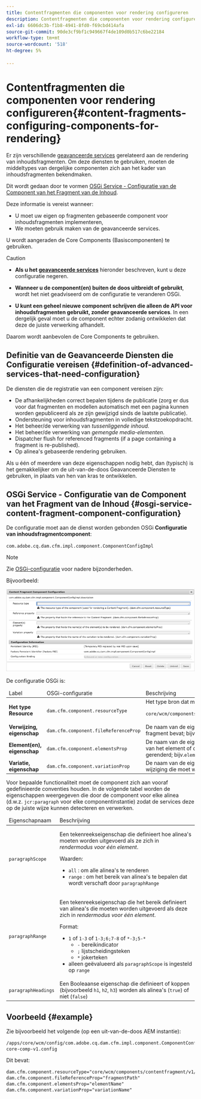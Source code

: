 ```yaml
---
title: Contentfragmenten die componenten voor rendering configureren
description: Contentfragmenten die componenten voor rendering configureren
exl-id: 6606dc3b-f1b8-4941-8fd0-f69cbd414afa
source-git-commit: 90de3cf9bf1c949667f4de109d0b517c6be22184
workflow-type: tm+mt
source-wordcount: '518'
ht-degree: 5%

---
```


# Contentfragmenten die componenten voor rendering configureren{#content-fragments-configuring-components-for-rendering}

Er zijn verschillende [geavanceerde services](#definition-of-advanced-services-that-need-configuration) gerelateerd aan de rendering van inhoudsfragmenten. Om deze diensten te gebruiken, moeten de middeltypes van dergelijke componenten zich aan het kader van inhoudsfragmenten bekendmaken.

Dit wordt gedaan door te vormen [OSGi Service - Configuratie van de Component van het Fragment van de Inhoud](#osgi-service-content-fragment-component-configuration).

Deze informatie is vereist wanneer:

* U moet uw eigen op fragmenten gebaseerde component voor inhoudsfragmenten implementeren,
* We moeten gebruik maken van de geavanceerde services.

U wordt aangeraden de Core Components (Basiscomponenten) te gebruiken.

>[!CAUTION]
>
>* **Als u het [geavanceerde services](#definition-of-advanced-services-that-need-configuration)** hieronder beschreven, kunt u deze configuratie negeren.
>
>* **Wanneer u de component(en) buiten de doos uitbreidt of gebruikt**, wordt het niet geadviseerd om de configuratie te veranderen OSGi.
>
>* **U kunt een geheel nieuwe component schrijven die alleen de API voor inhoudsfragmenten gebruikt, zonder geavanceerde services**. In een dergelijk geval moet u de component echter zodanig ontwikkelen dat deze de juiste verwerking afhandelt.
>
>Daarom wordt aanbevolen de Core Components te gebruiken.

## Definitie van de Geavanceerde Diensten die Configuratie vereisen {#definition-of-advanced-services-that-need-configuration}

De diensten die de registratie van een component vereisen zijn:

* De afhankelijkheden correct bepalen tijdens de publicatie (zorg er dus voor dat fragmenten en modellen automatisch met een pagina kunnen worden gepubliceerd als ze zijn gewijzigd sinds de laatste publicatie).
* Ondersteuning voor inhoudsfragmenten in volledige tekstzoekopdracht.
* Het beheer/de verwerking van *tussenliggende inhoud.*
* Het beheer/de verwerking van *gemengde media-elementen.*
* Dispatcher flush for referenced fragments (if a page containing a fragment is re-published).
* Op alinea&#39;s gebaseerde rendering gebruiken.

Als u één of meerdere van deze eigenschappen nodig hebt, dan (typisch) is het gemakkelijker om de uit-van-de-doos Geavanceerde Diensten te gebruiken, in plaats van hen van kras te ontwikkelen.

## OSGi Service - Configuratie van de Component van het Fragment van de Inhoud {#osgi-service-content-fragment-component-configuration}

De configuratie moet aan de dienst worden gebonden OSGi **Configuratie van inhoudsfragmentcomponent**:

`com.adobe.cq.dam.cfm.impl.component.ComponentConfigImpl`

>[!NOTE]
>
>Zie [OSGi-configuratie](/help/implementing/deploying/overview.md#osgi-configuration) voor nadere bijzonderheden.

Bijvoorbeeld:

![Configuratie van OSGi-component van fragmentatie van configuratieinhoud](assets/cf-component-configuration-osgi.png)

De configuratie OSGi is:

<table>
 <thead>
  <tr>
   <td>Label</td>
   <td>OSGi-configuratie<br /> </td>
   <td>Beschrijving</td>
  </tr>
 </thead>
 <tbody>
  <tr>
   <td><strong>Het type Resource</strong></td>
   <td><code>dam.cfm.component.resourceType</code></td>
   <td>Het type bron dat moet worden geregistreerd; bijv. <br /> <p><span class="cmp-examples-demo__property-value"><code>core/wcm/components/contentfragment/v1/contentfragment</code></code></p> </td>
  </tr>
  <tr>
   <td><strong>Verwijzing, eigenschap</strong></td>
   <td><code>dam.cfm.component.fileReferenceProp</code></td>
   <td>De naam van de eigenschap die de verwijzing naar het fragment bevat; bijv. <code>fragmentPath</code> of <code>fileReference</code></td>
  </tr>
  <tr>
   <td><strong>Element(en), eigenschap</strong></td>
   <td><code>dam.cfm.component.elementsProp</code></td>
   <td>De naam van de eigenschap die de naam of namen bevat van het element of de elementen die moeten worden gerenderd; bijv.<code>elementName</code></td>
  </tr>
  <tr>
   <td><strong>Variatie, eigenschap</strong><br /> </td>
   <td><code>dam.cfm.component.variationProp</code></td>
   <td>De naam van de eigenschap die de naam bevat van de wijziging die moet worden gerenderd; bijv.<code>variationName</code></td>
  </tr>
 </tbody>
</table>

Voor bepaalde functionaliteit moet de component zich aan vooraf gedefinieerde conventies houden. In de volgende tabel worden de eigenschappen weergegeven die door de component voor elke alinea (d.w.z. `jcr:paragraph` voor elke componentinstantie) zodat de services deze op de juiste wijze kunnen detecteren en verwerken.

<table>
 <thead>
  <tr>
   <td>Eigenschapnaam</td>
   <td>Beschrijving</td>
  </tr>
 </thead>
 <tbody>
  <tr>
   <td><code>paragraphScope</code></td>
   <td><p>Een tekenreekseigenschap die definieert hoe alinea's moeten worden uitgevoerd als ze zich in <em>rendermodus voor één element</em>.</p> <p>Waarden:</p>
    <ul>
     <li><code>all</code> : om alle alinea's te renderen</li>
     <li><code>range</code> : om het bereik van alinea's te bepalen dat wordt verschaft door <code>paragraphRange</code></li>
    </ul> </td>
  </tr>
  <tr>
   <td><code>paragraphRange</code></td>
   <td><p>Een tekenreekseigenschap die het bereik definieert van alinea's die moeten worden uitgevoerd als deze zich in <em>rendermodus voor één element</em>.</p> <p>Format:</p>
    <ul>
     <li><code>1</code> of <code>1-3</code> of <code>1-3;6;7-8</code> of <code>*-3;5-*</code>
     <ul>
       <li><code>-</code> bereikindicator</li>
       <li><code>;</code> lijstscheidingsteken</li>
       <li><code>*</code> jokerteken</li>
     </ul>
     </li>
     <li>alleen geëvalueerd als <code>paragraphScope</code> is ingesteld op <code>range</code></li>
    </ul> </td>
  </tr>
  <tr>
   <td><code>paragraphHeadings</code></td>
   <td>Een Booleaanse eigenschap die definieert of koppen (bijvoorbeeld <code>h1</code>, <code>h2</code>, <code>h3</code>) worden als alinea's (<code>true</code>) of niet (<code>false</code>)</td>
  </tr>
 </tbody>
</table>

## Voorbeeld {#example}

Zie bijvoorbeeld het volgende (op een uit-van-de-doos AEM instantie):

```
/apps/core/wcm/config/com.adobe.cq.dam.cfm.impl.component.ComponentConfigImpl-core-comp-v1.config
```

Dit bevat:

```
dam.cfm.component.resourceType="core/wcm/components/contentfragment/v1/contentfragment"
dam.cfm.component.fileReferenceProp="fragmentPath"
dam.cfm.component.elementsProp="elementName"
dam.cfm.component.variationProp="variationName"
```
